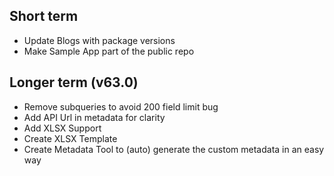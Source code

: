 ## Short term
- Update Blogs with package versions
- Make Sample App part of the public repo

## Longer term (v63.0)
- Remove subqueries to avoid 200 field limit bug
- Add API Url in metadata for clarity
- Add XLSX Support
- Create XLSX Template
- Create Metadata Tool to (auto) generate the custom metadata in an easy way
